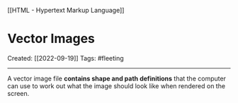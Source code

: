 [[HTML - Hypertext Markup Language]]

# Vector Images
Created:  [[2022-09-19]]
Tags: #fleeting 

---
A vector image file **contains shape and path definitions** that the computer can use to work out what the image should look like when rendered on the screen.











